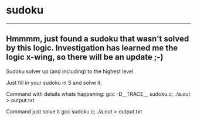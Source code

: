 # sudoku

------------------------------------------------------------
Hmmmm, just found a sudoku that wasn't solved by this logic. Investigation has learned me the logic x-wing, so there will be an update ;-)
------------------------------------------------------------

Sudoku solver up (and including) to the highest level

Just fill in your sudoku in S and solve it.

Command with details whats happening:
    gcc -D__TRACE__ sudoku.c; ./a.out > output.txt
    
Command just solve it
    gcc sudoku.c; ./a.out > output.txt
